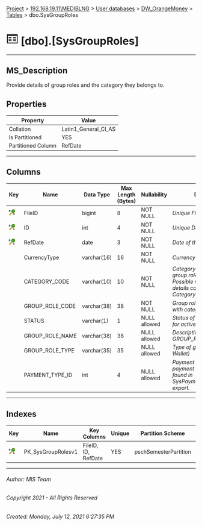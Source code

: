 #### 

[Project](../../../../index.md) > [192.168.19.11\\MEDIBLNG](../../../index.md) > [User databases](../../index.md) > [DW_OrangeMoney](../index.md) > [Tables](Tables.md) > dbo.SysGroupRoles

# ![Tables](../../../../Images/Table32.png) [dbo].[SysGroupRoles]

---

## <a name="#description"></a>MS_Description

Provide details of group roles and the category they belongs to.

## <a name="#properties"></a>Properties

| Property | Value |
|---|---|
| Collation | Latin1_General_CI_AS |
| Is Partitioned | YES |
| Partitioned Column | RefDate |


---

## <a name="#columns"></a>Columns

| Key | Name | Data Type | Max Length (Bytes) | Nullability | Description |
|---|---|---|---|---|---|
| [![Cluster Primary Key PK_SysGroupRolesv1: *](../../../../Images/pkcluster.png)](#indexes) | FileID | bigint | 8 | NOT NULL | _Unique File Identifier_ |
| [![Cluster Primary Key PK_SysGroupRolesv1: *](../../../../Images/pkcluster.png)](#indexes) | ID | int | 4 | NOT NULL | _Unique Data Line within a file_ |
| [![Cluster Primary Key PK_SysGroupRolesv1: *](../../../../Images/pkcluster.png)](#indexes) | RefDate | date | 3 | NOT NULL | _Date of the file_ |
|  | CurrencyType | varchar(16) | 16 | NOT NULL | _Currency (USD/LRD)_ |
|  | CATEGORY_CODE | varchar(10) | 10 | NOT NULL | _Category code for which group role is associated. Possible values for category details can be check in CategoryDetail export_ |
|  | GROUP_ROLE_CODE | varchar(38) | 38 | NOT NULL | _Group role code associated with category code_ |
|  | STATUS | varchar(1) | 1 | NULL allowed | _Status of group role (eg. - Y for active or N for deleted.)_ |
|  | GROUP_ROLE_NAME | varchar(38) | 38 | NULL allowed | _Description of GROUP_ROLE_CODE._ |
|  | GROUP_ROLE_TYPE | varchar(35) | 35 | NULL allowed | _Type of group role. (eg. Web, Wallet)_ |
|  | PAYMENT_TYPE_ID | int | 4 | NULL allowed | _Payment type ID. Mapping of payment type ID can be found in SysPaymentmethodSubtypes export._ |


---

## <a name="#indexes"></a>Indexes

| Key | Name | Key Columns | Unique | Partition Scheme | Partitioned |
|---|---|---|---|---|---|
| [![Cluster Primary Key PK_SysGroupRolesv1: *](../../../../Images/pkcluster.png)](#indexes) | PK_SysGroupRolesv1 | FileID, ID, RefDate | YES | pschSemesterPartition | RefDate |


---

###### Author:  MIS Team

###### Copyright 2021 - All Rights Reserved

###### Created: Monday, July 12, 2021 6:27:35 PM

